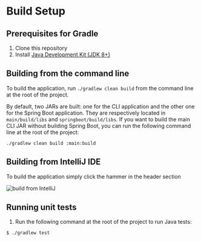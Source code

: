 # Build Setup

## Prerequisites for Gradle
1. Clone this repository
1. Install [Java Development Kit (JDK 8+)](http://www.oracle.com/technetwork/java/javase/downloads/index.html)

## Building from the command line
To build the application, run `./gradlew clean build` from the command line at the root of the project.

By default, two JARs are built: one for the CLI application and the other one for the Spring Boot application. They are respectively located in `main/build/libs` and `springboot/build/libs`.
If you want to build the main CLI JAR without building Spring Boot, you can run the following command line at the root of the project:
```
./gradlew clean build :main:build
```

## Building from IntelliJ IDE
To build the application simply click the hammer in the header section

![build from IntelliJ](https://user-images.githubusercontent.com/35747326/101071800-7a0b3c80-3573-11eb-80f5-afded385b117.png)

## Running unit tests
1. Run the following command at the root of the project to run Java tests:
```
$ ./gradlew test
```

